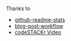 Thanks to 

- [github-readme-stats](https://github.com/anuraghazra/github-readme-stats)
- [blog-post-workflow](https://github.com/gautamkrishnar/blog-post-workflow)
- [codeSTACKr Video](https://www.youtube.com/watch?v=ECuqb5Tv9qI)
